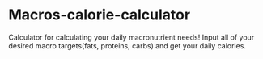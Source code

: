 # Macros-calorie-calculator

Calculator for calculating your daily macronutrient needs! Input all of your desired macro targets(fats, proteins, carbs) and get your daily calories.
